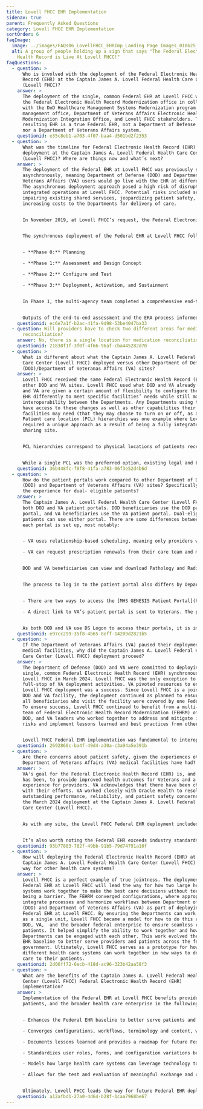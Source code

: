 ```yaml
---
title: Lovell FHCC EHR Implementation
sidenav: true
parent: Frequently Asked Questions
category: Lovell FHCC EHR Implementation
sortOrder: 6
faqImage:
  image: ../images/FAQs06_LovellFHCC_EHRImp_Landing Page Images_010625_v2-34.png
  alt: A group of people holding up a sign that says "The Federal Electronic
    Health Record is Live At Lovell FHCC!"
faqQuestions:
  - question: >
      Who is involved with the deployment of the Federal Electronic Health
      Record (EHR) at the Captain James A. Lovell Federal Health Care Center
      (Lovell FHCC)?
    answer: >
      The deployment of the single, common Federal EHR at Lovell FHCC was led by
      the Federal Electronic Health Record Modernization office in collaboration
      with the DoD Healthcare Management Systems Modernization program
      management office, Department of Veterans Affairs Electronic Health Record
      Modernization Integration Office, and Lovell FHCC stakeholders. The
      resulting EHR is a true Federal EHR, not a Department of Defense system
      nor a Department of Veterans Affairs system.
    questionid: e35c8eb1-a703-4f07-baa4-d501bd2f2353
  - question: >
      What was the timeline for Federal Electronic Health Record (EHR)
      deployment at the Captain James A. Lovell Federal Health Care Center
      (Lovell FHCC)? Where are things now and what’s next?
    answer: >
      The deployment of the Federal EHR at Lovell FHCC was previously scheduled
      asynchronously, meaning Department of Defense (DOD) and Department of
      Veterans Affairs (VA) users would go live with the EHR at different times.
      The asynchronous deployment approach posed a high risk of disrupting the
      integrated operations at Lovell FHCC. Potential risks included severely
      impairing existing shared services, jeopardizing patient safety, and
      increasing costs to the Departments for delivery of care.


      In November 2019, at Lovell FHCC’s request, the Federal Electronic Health Record Modernization (FEHRM) office committed to a joint site engagement to assess the risk. In September 2020, the FEHRM, with various DOD, VA, and vendor stakeholders, conducted a site engagement during which there was consensus for a synchronous deployment approach. By conducting a synchronous deployment, the Departments can realize cost-savings by reducing the duplicate work of two deployment efforts and mitigate the risks introduced through an asynchronous deployment at this fully integrated site. Through collaboration led by the FEHRM, the team agreed to use the DoD Healthcare Management Systems Modernization contract vehicle to deliver the Federal EHR.


      The synchronous deployment of the Federal EHR at Lovell FHCC followed a phased approach:


      - **Phase 0:** Planning

      - **Phase 1:** Assessment and Design Concept

      - **Phase 2:** Configure and Test

      - **Phase 3:** Deployment, Activation, and Sustainment


      In Phase 1, the multi-agency team completed a comprehensive end-to-end assessment at Lovell FHCC focused on gathering current-state clinical and business process workflows. Then, the team executed the Lovell FHCC Enterprise Requirements Adjudication (ERA) process. The ERA process is a thorough, high-impact decision-making process focused on DOD and VA requirements and deployment approach, where discrepancies exist. The ERA process deconflicts the build between DOD and VA, leverages existing governance boards, and drives toward convergence. The ERA process is defining the design of the Federal EHR for implementation at Lovell FHCC and the approach for the deployment.


      Outputs of the end-to-end assessment and the ERA process informed the Lovell FHCC Implementation Plan, which included milestones and timelines for the deployment. Once the Lovell FHCC Implementation Plan was finalized, the FEHRM led discussions between senior Department leadership to assess the projected Lovell FHCC go-live timing with DOD wave and VA Veterans Integrated Services Network deployment timelines.
    questionid: ec6e7a1f-b2ac-41fa-9d98-53be4047ba33
  - question: Will providers have to check two different areas for medication
      reconciliation?
    answer: No, there is a single location for medication reconciliation.
    questionid: 21830f1f-3f0f-4f66-96af-cba445282d70
  - question: >
      What is different about what the Captain James A. Lovell Federal Health
      Care Center (Lovell FHCC) deployed versus other Department of Defense
      (DOD)/Department of Veteranas Affairs (VA) sites?
    answer: >
      Lovell FHCC received the same Federal Electronic Health Record (EHR) as
      other DOD and VA sites. Lovell FHCC used what DOD and VA already have. DOD
      and VA are given a certain amount of flexibility to configure the Federal
      EHR differently to meet specific facilities’ needs while still maintaining
      interoperability between the Departments. Any Departments using the EHR
      have access to these changes as well as other capabilities their specific
      facilities may need (that they may choose to turn on or off, as allowed).
      Patient care location (PCL) hierarchies was one example where Lovell FHCC
      required a unique approach as a result of being a fully integrated joint
      sharing site.


      PCL hierarchies correspond to physical locations of patients receiving health care services, with facilities at the top level of the hierarchy followed by buildings, nursing units, rooms, and beds. Lovell FHCC will use two PCL hierarchies—one for each Department, in their respective facilities. All other DOD and VA facilities currently use either a DOD or VA PCL (not both) when they implement the Federal EHR. Because PCLs are associated with either DOD or VA locations at Lovell FHCC, they can be leveraged as the basis for user role assignment, workflow (1DOD or 1VA), interface, configuration, and end-user training. Using both DOD and VA PCL hierarchies at Lovell FHCC allows each Department the ability to satisfy their respective statutory requirements regarding eligible beneficiaries and encounter charging.


      While a single PCL was the preferred option, existing legal and business barriers presented the need for a near-term solution to avoid significant schedule risks for the Lovell FHCC Federal EHR implementation. Ultimately, DOD and VA could use this dual PCL configuration to provide Lovell FHCC with the existing DOD and VA enterprise configurations, without having to maintain a Lovell-FHCC-specific configuration. Further, orders portability was maintained, as orders can be associated (or “flexed”) to the correct PCL and service resource location within the Federal EHR.
    questionid: 36b448fc-f0f8-41fa-a783-06f3e52d4b6d
  - question: >
      How do the patient portals work compared to other Department of Defense
      (DOD) and Department of Veterans Affairs (VA) sites? Specifically, what is
      the experience for dual- eligible patients?
    answer: >
      The Captain James A. Lovell Federal Health Care Center (Lovell FHCC) uses
      both DOD and VA patient portals. DOD beneficiaries use the DOD patient
      portal, and VA beneficiaries use the VA patient portal. Dual-eligible
      patients can use either portal. There are some differences between how
      each portal is set up, most notably:


      - VA uses relationship-based scheduling, meaning only providers with an established relationship will appear to the patient for messaging and scheduling. DOD is moving to relationship-based scheduling; however, beneficiaries can direct book an appointment, which is not currently a feature enabled for VA.

      - VA can request prescription renewals from their care team and medication refills from pharmacies. DOD can request prescription renewals; however, medication refills is not enabled.


      DOD and VA beneficiaries can view and download Pathology and Radiology reports. Additionally, VA beneficiaries can view and download Microbiology and Cardiology reports.


      The process to log in to the patient portal also differs by Department:


      - There are two ways to access the [MHS GENESIS Patient Portal](https://health.mil/Military-Health-Topics/Technology/MHS-GENESIS): 1. Use a Common  Access Card reader, or 2. Create a DS Logon account.

      - A direct link to VA’s patient portal is sent to Veterans. The portal is accessible through [MyHealtheVet](https://www.myhealth.va.gov/mhv-portal-web/home) and [VA.gov](https://www.va.gov/)    .


      As both DOD and VA use DS Logon to access their portals, it is important for beneficiaries to make sure their personal information (name, address, email, and phone numbers) are listed correctly in the Defense Enrollment Eligibility ReportingSystem (DEERS) to avoid problems with claims, referrals, delivery of home prescriptions, and access to care for dependents. Veterans and family members who receive health care or direct benefit payments from VA and changed their legal names since discharging from military service must update their new name with DEERS.
    questionid: e97cc299-35f8-4b65-8eff-14209d2821b5
  - question: >
      If the Department of Veterans Affairs (VA) paused their deployments at VA
      medical facilities, why did the Captain James A. Lovell Federal Health
      Care Center (Lovell FHCC) deployment proceed?
    answer: >
      The Department of Defense (DOD) and VA were committed to deploying the
      single, common Federal Electronic Health Record (EHR) synchronously at
      Lovell FHCC in March 2024. Lovell FHCC was the only exception to the
      full-stop of VA deployment activities. VA pivoted resources to ensure the
      Lovell FHCC deployment was a success. Since Lovell FHCC is a jointly run
      DOD and VA facility, the deployment continued as planned to ensure that
      all beneficiaries who visit the facility were covered by one Federal EHR.
      To ensure success, Lovell FHCC continued to benefit from a multi-agency
      team of Federal Electronic Health Record Modernization (FEHRM) office,
      DOD, and VA leaders who worked together to address and mitigate identified
      risks and implement lessons learned and best practices from other sites.


      Lovell FHCC Federal EHR implementation was fundamental to interoperability and the Federal EHR moving forward. The FEHRM, DOD, and VA were committed to getting it right. By ensuring the Departments could work together as a single unit, Lovell FHCC became a model for how to do this across DOD, VA, and the broader federal enterprise to ensure seamless, integrated care for patients. It helped simplify the ability to work together and how the Departments can demonstrate interoperability.
    questionid: 2692860c-ba4f-49d4-a30a-c3a94a5e391b
  - question: >
      Are there concerns about patient safety, given the experiences other
      Department of Veterans Affairs (VA) medical facilities have had?
    answer: >
      VA's goal for the Federal Electronic Health Record (EHR) is, and always
      has been, to provide improved health outcomes for Veterans and a better
      experience for providers. VA acknowledges that there have been challenges
      with their efforts. VA worked closely with Oracle Health to resolve
      outstanding performance, reliability, and patient safety concerns prior to
      the March 2024 deployment at the Captain James A. Lovell Federal Health
      Care Center (Lovell FHCC).


      As with any site, the Lovell FHCC Federal EHR deployment included a 12-month cadence of deployment events to prepare the facility’s technology, processes, and people for the change in systems. As a result of the enterprise nature of the Federal EHR, VA and Oracle Health addressed the four patient safety issues identified in their Sprint Report (i.e., unknown queue, no show/cancelled appointment routing to scheduling queues, creation of visible external referrals for worklist action, and ordering procedure charge codes without ordering the actual clinical imaging) ahead of Lovell FHCC Go Live.


      It’s also worth noting the Federal EHR exceeds industry standards for protecting patient information, satisfying DOD standards for cybersecurity, and DOD and VA agreed-to standards of privacy.
    questionid: 93b77883-782f-49bb-91b5-79d74791a10f
  - question: >
      How will deploying the Federal Electronic Health Record (EHR) at the
      Captain James A. Lovell Federal Health Care Center (Lovell FHCC) lead the
      way for other health care systems?
    answer: >
      Lovell FHCC is a perfect example of true jointness. The deployment of the
      Federal EHR at Lovell FHCC will lead the way for how two large health care
      systems work together to make the best care decisions without technology
      being a barrier. The FEHRM converged configurations, where appropriate, to
      integrate processes and harmonize workflows between Department of Defense
      (DOD) and Department of Veterans Affairs (VA) as part of deploying the
      Federal EHR at Lovell FHCC. By ensuring the Departments can work together
      as a single unit, Lovell FHCC became a model for how to do this across
      DOD, VA,  and the broader federal enterprise to ensure seamless care for
      patients. It helped simplify the ability to work together and how the
      Departments can be engaged with each other. This work evolved the Federal
      EHR baseline to better serve providers and patients across the federal
      government. Ultimately, Lovell FHCC serves as a prototype for how
      different health care systems can work together in new ways to deliver
      care to their patients.
    questionid: 2d06ff72-6ecb-418d-ac96-323b42aa58f3
  - question: >
      What are the benefits of the Captain James A. Lovell Federal Health Care
      Center (Lovell FHCC) Federal Electronic Health Record (EHR)
      implementation?
    answer: >
      Implementation of the Federal EHR at Lovell FHCC benefits providers,
      patients, and the broader health care enterprise in the following ways:


      - Enhances the Federal EHR baseline to better serve patients and providers across the federal government

      - Converges configurations, workflows, terminology and content, where appropriate, between the Department of Defense (DOD) and Department of Veterans Affairs (VA) to improve clinical decision-making

      - Documents lessons learned and provides a roadmap for future Federal EHR deployments and troubleshooting, especially at joint sharing sites where care is integrated

      - Standardizes user roles, forms, and configuration variations between DOD and VA, where appropriate

      - Models how large health care systems can leverage technology to drive the best health care decisions

      - Allows for the test and evaluation of meaningful exchange and use of data between DOD, VA, and other health care systems, as required by the National Defense Authorization Act for Fiscal Year 2020


      Ultimately, Lovell FHCC leads the way for future Federal EHR deployments and improving patient care and the end-user experience.
    questionid: a12afbd1-27a0-4d64-b28f-1caa7968be67
---
```


